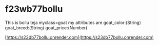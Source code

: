 # f23wb77bollu
This is bollu teja 
myclass=goat my attributes are goat_color:(String) goat_breed:(String) goat_price:(Number)


[https://s23db77bollu.onrender.com](https://s23db77bollu.onrender.com)